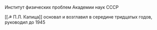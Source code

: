 Институт физических проблем Академии наук СССР

[[☭ П.Л. Капица]] основал и возглавил в середине тридцатых годов, руководил до 1945

